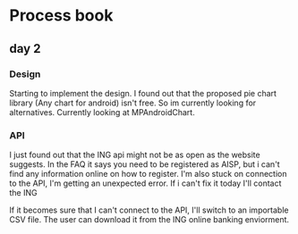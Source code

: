 # Process book

## day 2

### Design
Starting to implement the design. I found out that the proposed pie chart library (Any chart for android) isn't free. So im currently looking for alternatives. Currently looking at MPAndroidChart.

### API

I just found out that the ING api might not be as open as the website suggests. In the FAQ it says you need to be registered as AISP, but i can't find any information online on how to register. 
I'm also stuck on connection to the API, I'm getting an unexpected error. If i can't fix it today I'll contact the ING

If it becomes sure that I can't connect to the API, I'll switch to an importable CSV file. The user can download it from the ING online banking enviorment. 
